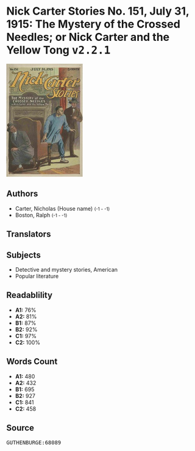 # Nick Carter Stories No. 151, July 31, 1915: The Mystery of the Crossed Needles; or Nick Carter and the Yellow Tong <kbd>v2.2.1</kbd>

![](./cover.medium.jpg "")

## Authors


 - Carter, Nicholas (House name) <small>(-1 - -1)</small>
 - Boston, Ralph <small>(-1 - -1)</small>

## Translators



## Subjects


 - Detective and mystery stories, American
 - Popular literature

## Readablility


 - **A1:** 76%
 - **A2:** 81%
 - **B1:** 87%
 - **B2:** 92%
 - **C1:** 97%
 - **C2:** 100%

## Words Count


 - **A1:** 480
 - **A2:** 432
 - **B1:** 695
 - **B2:** 927
 - **C1:** 841
 - **C2:** 458

## Source


<kbd>GUTHENBURGE:68089</kbd>
